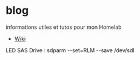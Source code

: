 # blog

informations utiles et tutos pour mon Homelab

- [Wiki](https://github.com/Arch30n/blog/wiki)


LED SAS Drive : sdparm --set=RLM --save /dev/sdl
